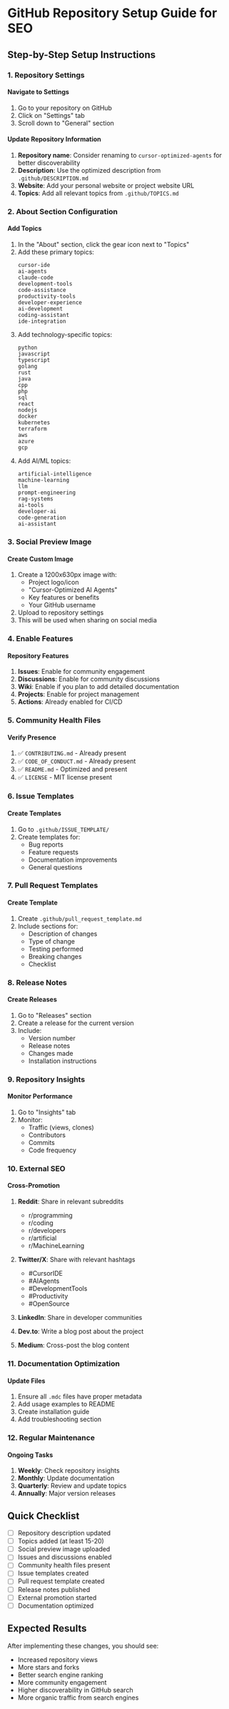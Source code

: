 # GitHub Repository Setup Guide for SEO

## Step-by-Step Setup Instructions

### 1. Repository Settings

#### Navigate to Settings
1. Go to your repository on GitHub
2. Click on "Settings" tab
3. Scroll down to "General" section

#### Update Repository Information
1. **Repository name**: Consider renaming to `cursor-optimized-agents` for better discoverability
2. **Description**: Use the optimized description from `.github/DESCRIPTION.md`
3. **Website**: Add your personal website or project website URL
4. **Topics**: Add all relevant topics from `.github/TOPICS.md`

### 2. About Section Configuration

#### Add Topics
1. In the "About" section, click the gear icon next to "Topics"
2. Add these primary topics:
   ```
   cursor-ide
   ai-agents
   claude-code
   development-tools
   code-assistance
   productivity-tools
   developer-experience
   ai-development
   coding-assistant
   ide-integration
   ```
3. Add technology-specific topics:
   ```
   python
   javascript
   typescript
   golang
   rust
   java
   cpp
   php
   sql
   react
   nodejs
   docker
   kubernetes
   terraform
   aws
   azure
   gcp
   ```
4. Add AI/ML topics:
   ```
   artificial-intelligence
   machine-learning
   llm
   prompt-engineering
   rag-systems
   ai-tools
   developer-ai
   code-generation
   ai-assistant
   ```

### 3. Social Preview Image

#### Create Custom Image
1. Create a 1200x630px image with:
   - Project logo/icon
   - "Cursor-Optimized AI Agents"
   - Key features or benefits
   - Your GitHub username
2. Upload to repository settings
3. This will be used when sharing on social media

### 4. Enable Features

#### Repository Features
1. **Issues**: Enable for community engagement
2. **Discussions**: Enable for community discussions
3. **Wiki**: Enable if you plan to add detailed documentation
4. **Projects**: Enable for project management
5. **Actions**: Already enabled for CI/CD

### 5. Community Health Files

#### Verify Presence
1. ✅ `CONTRIBUTING.md` - Already present
2. ✅ `CODE_OF_CONDUCT.md` - Already present
3. ✅ `README.md` - Optimized and present
4. ✅ `LICENSE` - MIT license present

### 6. Issue Templates

#### Create Templates
1. Go to `.github/ISSUE_TEMPLATE/`
2. Create templates for:
   - Bug reports
   - Feature requests
   - Documentation improvements
   - General questions

### 7. Pull Request Templates

#### Create Template
1. Create `.github/pull_request_template.md`
2. Include sections for:
   - Description of changes
   - Type of change
   - Testing performed
   - Breaking changes
   - Checklist

### 8. Release Notes

#### Create Releases
1. Go to "Releases" section
2. Create a release for the current version
3. Include:
   - Version number
   - Release notes
   - Changes made
   - Installation instructions

### 9. Repository Insights

#### Monitor Performance
1. Go to "Insights" tab
2. Monitor:
   - Traffic (views, clones)
   - Contributors
   - Commits
   - Code frequency

### 10. External SEO

#### Cross-Promotion
1. **Reddit**: Share in relevant subreddits
   - r/programming
   - r/coding
   - r/developers
   - r/artificial
   - r/MachineLearning

2. **Twitter/X**: Share with relevant hashtags
   - #CursorIDE
   - #AIAgents
   - #DevelopmentTools
   - #Productivity
   - #OpenSource

3. **LinkedIn**: Share in developer communities
4. **Dev.to**: Write a blog post about the project
5. **Medium**: Cross-post the blog content

### 11. Documentation Optimization

#### Update Files
1. Ensure all `.mdc` files have proper metadata
2. Add usage examples to README
3. Create installation guide
4. Add troubleshooting section

### 12. Regular Maintenance

#### Ongoing Tasks
1. **Weekly**: Check repository insights
2. **Monthly**: Update documentation
3. **Quarterly**: Review and update topics
4. **Annually**: Major version releases

## Quick Checklist

- [ ] Repository description updated
- [ ] Topics added (at least 15-20)
- [ ] Social preview image uploaded
- [ ] Issues and discussions enabled
- [ ] Community health files present
- [ ] Issue templates created
- [ ] Pull request template created
- [ ] Release notes published
- [ ] External promotion started
- [ ] Documentation optimized

## Expected Results

After implementing these changes, you should see:
- Increased repository views
- More stars and forks
- Better search engine ranking
- More community engagement
- Higher discoverability in GitHub search
- More organic traffic from search engines 